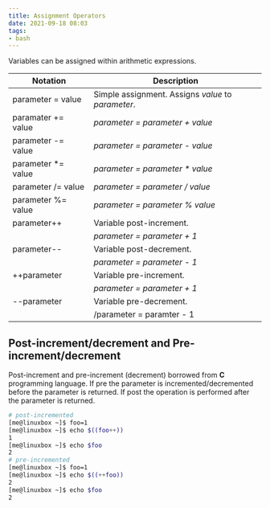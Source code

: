 ```yaml
---
title: Assignment Operators
date: 2021-09-18 08:03
tags:
- bash
---
```


Variables can be assigned within arithmetic expressions.

| Notation            | Description                                        |
|---------------------|----------------------------------------------------|
| parameter = value   | Simple assignment. Assigns *value* to *parameter*. |
| paramater += value  | *parameter = parameter + value*                    |
| parameter -= value  | *parameter = parameter - value*                    |
| parameter \*= value | *parameter = parameter \* value*                   |
| parameter /= value  | *parameter = parameter / value*                    |
| parameter %= value  | *parameter = parameter % value*                    |
| parameter++         | Variable post-increment.                           |
|                     | *parameter = parameter + 1*                        |
| parameter--         | Variable post-decrement.                           |
|                     | *parameter = parameter - 1*                        |
| ++parameter         | Variable pre-increment.                            |
|                     | *parameter = parameter + 1*                        |
| --parameter         | Variable pre-decrement.                            |
|                     | /parameter = paramter - 1                          |


## Post-increment/decrement and Pre-increment/decrement

Post-increment and pre-increment (decrement) borrowed from **C**
programming language. If pre the parameter is
incremented/decremented before the parameter is returned. If post
the operation is performed after the parameter is returned.

``` bash
# post-incremented
[me@linuxbox ~]$ foo=1
[me@linuxbox ~]$ echo $((foo++))
1
[me@linuxbox ~]$ echo $foo
2
# pre-incremented
[me@linuxbox ~]$ foo=1
[me@linuxbox ~]$ echo $((++foo))
2
[me@linuxbox ~]$ echo $foo
2
```
